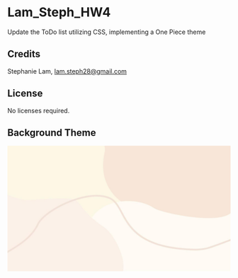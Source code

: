 # Lam_Steph_HW4
Update the ToDo list utilizing CSS, implementing a One Piece theme 

## Credits
Stephanie Lam, lam.steph28@gmail.com

## License
No licenses required.

## Background Theme
![neutral](img/background.jpg)